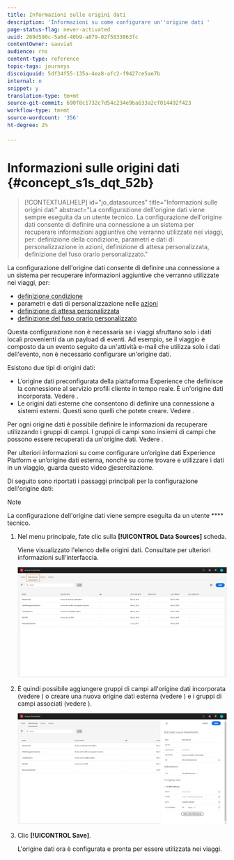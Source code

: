 ```yaml
---
title: Informazioni sulle origini dati
description: 'Informazioni su come configurare un''origine dati '
page-status-flag: never-activated
uuid: 269d590c-5a6d-40b9-a879-02f5033863fc
contentOwner: sauviat
audience: rns
content-type: reference
topic-tags: journeys
discoiquuid: 5df34f55-135a-4ea8-afc2-f9427ce5ae7b
internal: n
snippet: y
translation-type: tm+mt
source-git-commit: 690f8c1732c7d54c234e9ba633a2cf014492f423
workflow-type: tm+mt
source-wordcount: '356'
ht-degree: 2%

---
```



# Informazioni sulle origini dati {#concept_s1s_dqt_52b}

>[!CONTEXTUALHELP]
>id="jo_datasources"
>title="Informazioni sulle origini dati"
>abstract="La configurazione dell&#39;origine dati viene sempre eseguita da un utente tecnico. La configurazione dell&#39;origine dati consente di definire una connessione a un sistema per recuperare informazioni aggiuntive che verranno utilizzate nei viaggi, per: definizione della condizione, parametri e dati di personalizzazione in azioni, definizione di attesa personalizzata, definizione del fuso orario personalizzato."

La configurazione dell&#39;origine dati consente di definire una connessione a un sistema per recuperare informazioni aggiuntive che verranno utilizzate nei viaggi, per:

* [definizione condizione](../building-journeys/condition-activity.md)
* parametri e dati di personalizzazione nelle [azioni](../action/action.md)
* [definizione di attesa personalizzata](../building-journeys/wait-activity.md#custom)
* [definizione del fuso orario personalizzato](../building-journeys/timezone-management.md)

Questa configurazione non è necessaria se i viaggi sfruttano solo i dati locali provenienti da un payload di eventi. Ad esempio, se il viaggio è composto da un evento seguito da un&#39;attività e-mail che utilizza solo i dati dell&#39;evento, non è necessario configurare un&#39;origine dati.

Esistono due tipi di origini dati:

* L’origine dati preconfigurata della piattaforma Experience che definisce la connessione al servizio profili cliente in tempo reale. È un&#39;origine dati incorporata. Vedere [](../datasource/adobe-experience-platform-data-source.md).
* Le origini dati esterne che consentono di definire una connessione a sistemi esterni. Questi sono quelli che potete creare. Vedere [](../datasource/external-data-sources.md).

Per ogni origine dati è possibile definire le informazioni da recuperare utilizzando i gruppi di campi. I gruppi di campi sono insiemi di campi che possono essere recuperati da un&#39;origine dati. Vedere [](../datasource/field-groups.md).

Per ulteriori informazioni su come configurare un’origine dati Experience Platform e un’origine dati esterna, nonché su come trovare e utilizzare i dati in un viaggio, guarda questo video [di](https://docs.adobe.com/content/help/en/platform-learn/tutorials/journey-orchestration/configure-data-sources.html)esercitazione.

Di seguito sono riportati i passaggi principali per la configurazione dell&#39;origine dati:

>[!NOTE]
>
>La configurazione dell&#39;origine dati viene sempre eseguita da un utente **** tecnico.

1. Nel menu principale, fate clic sulla **[!UICONTROL Data Sources]** scheda.

   Viene visualizzato l&#39;elenco delle origini dati. Consultate [](../about/user-interface.md) per ulteriori informazioni sull&#39;interfaccia.

   ![](../assets/journey18.png)

1. È quindi possibile aggiungere gruppi di campi all&#39;origine dati incorporata (vedere [](../datasource/adobe-experience-platform-data-source.md)) o creare una nuova origine dati esterna (vedere [](../datasource/external-data-sources.md)) e i gruppi di campi associati (vedere [](../datasource/field-groups.md)).

   ![](../assets/journey23.png)

1. Clic **[!UICONTROL Save]**.

   L&#39;origine dati ora è configurata e pronta per essere utilizzata nei viaggi.
